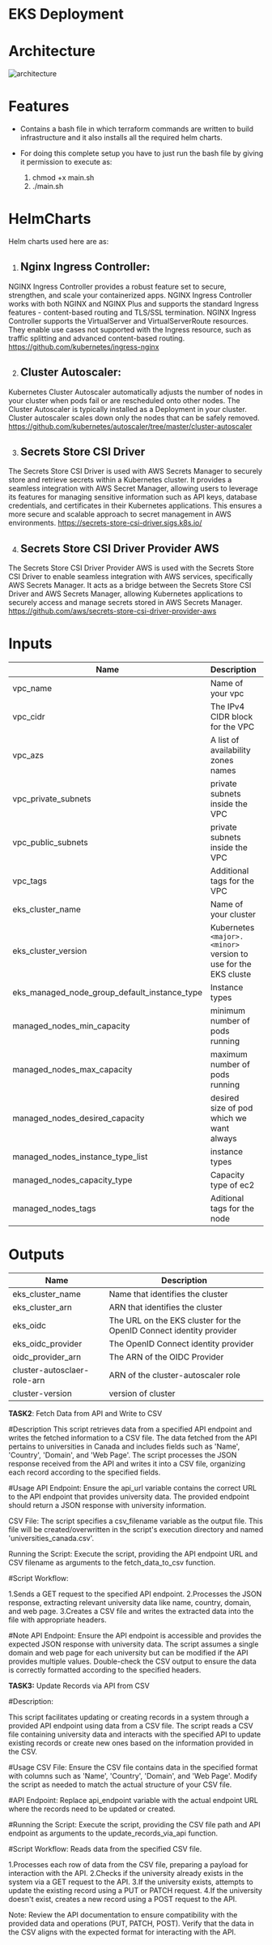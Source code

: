 # EKS Deployment

# Architecture
![architecture](https://github.com/Jainsi1/K8s-Deplyment/assets/75137939/201bb01c-f6ac-4388-a0dc-6d410ec330fe)


# Features
* Contains a bash file in which terraform commands are written to build infrastructure and it also installs all the required helm charts.
* For doing this complete setup you have to just run the bash file by giving it permission to execute as:

  1. chmod +x main.sh
  2. ./main.sh

# HelmCharts 
 Helm charts used here are as:

1. ## Nginx Ingress Controller:
NGINX Ingress Controller provides a robust feature set to secure, strengthen, and scale your containerized apps.
NGINX Ingress Controller works with both NGINX and NGINX Plus and supports the standard Ingress features - content-based routing and TLS/SSL termination. NGINX Ingress Controller supports the VirtualServer and VirtualServerRoute resources. They enable use cases not supported with the Ingress resource, such as traffic splitting and advanced content-based routing.
https://github.com/kubernetes/ingress-nginx


2. ## Cluster Autoscaler:
Kubernetes Cluster Autoscaler automatically adjusts the number of nodes in your cluster when pods fail or are rescheduled onto other nodes. The Cluster Autoscaler is typically installed as a Deployment in your cluster.
Cluster autoscaler scales down only the nodes that can be safely removed.
https://github.com/kubernetes/autoscaler/tree/master/cluster-autoscaler

3. ## Secrets Store CSI Driver
The Secrets Store CSI Driver is used with AWS Secrets Manager to securely store and retrieve secrets within a Kubernetes cluster. It provides a seamless integration with AWS Secret Manager, allowing users to leverage its features for managing sensitive information such as API keys, database credentials, and certificates in their Kubernetes applications. This ensures a more secure and scalable approach to secret management in AWS environments.
https://secrets-store-csi-driver.sigs.k8s.io/

4. ## Secrets Store CSI Driver Provider AWS
The Secrets Store CSI Driver Provider AWS is used with the Secrets Store CSI Driver to enable seamless integration with AWS services, specifically AWS Secrets Manager. It acts as a bridge between the Secrets Store CSI Driver and AWS Secrets Manager, allowing Kubernetes applications to securely access and manage secrets stored in AWS Secrets Manager.
https://github.com/aws/secrets-store-csi-driver-provider-aws


# Inputs

|Name              |Description                                          |Type   |Default|
|------------------|-----------------------                              |-------|-------|
|vpc_name    |Name of your vpc                               |string |""     |
|vpc_cidr  |The IPv4 CIDR block for the VPC                    |string |0.0.0.0/0|
|vpc_azs          |A list of availability zones names                          |list(string) |[ ]     |
|vpc_private_subnets    |private subnets inside the VPC              |list(string) |[ ]       |
|vpc_public_subnets          |private subnets inside the VPC | list(string)  |[ ]  |
|vpc_tags |Additional tags for the VPC	        |map(string) |{ }     |
|eks_cluster_name    |Name of your cluster                               |string |""     |
|eks_cluster_version  | Kubernetes `<major>.<minor>` version to use for the EKS cluste       |string |null    |
|eks_managed_node_group_default_instance_type          |Instance types                          |string |""     |
|managed_nodes_min_capacity    |minimum  number of  pods running        |number |  1     |
|managed_nodes_max_capacity          |maximum number of  pods running |number   |  |
|managed_nodes_desired_capacity | desired size of pod which we want always|number |     |
|managed_nodes_instance_type_list    |    instance types      | list(string)|[ ]    |
|managed_nodes_capacity_type  | Capacity type of ec2          |string |On Demand     |
|managed_nodes_tags          |Aditional tags for the node |map(string) |{ }|


# Outputs

|Name              |Description                        |                                    
|------------------|-----------------------            |                
|eks_cluster_name    |Name that identifies the cluster |                   
|eks_cluster_arn       |ARN that identifies the cluster    |   
|eks_oidc|The URL on the EKS cluster for the OpenID Connect identity provider|
|eks_oidc_provider|The OpenID Connect identity provider|
|oidc_provider_arn|The ARN of the OIDC Provider|
|cluster-autosclaer-role-arn  |ARN of the cluster-autoscaler role|
|cluster-version|version of cluster|




**TASK2**:
Fetch Data from API and Write to CSV

#Description
This script retrieves data from a specified API endpoint and writes the fetched information to a CSV file. The data fetched from the API pertains to universities in Canada and includes fields such as 'Name', 'Country', 'Domain', and 'Web Page'. The script processes the JSON response received from the API and writes it into a CSV file, organizing each record according to the specified fields.

#Usage
API Endpoint: Ensure the api_url variable contains the correct URL to the API endpoint that provides university data. The provided endpoint should return a JSON response with university information.

CSV File: The script specifies a csv_filename variable as the output file. This file will be created/overwritten in the script's execution directory and named 'universities_canada.csv'.

Running the Script: Execute the script, providing the API endpoint URL and CSV filename as arguments to the fetch_data_to_csv function.

#Script Workflow:

1.Sends a GET request to the specified API endpoint.
2.Processes the JSON response, extracting relevant university data like name, country, domain, and web page.
3.Creates a CSV file and writes the extracted data into the file with appropriate headers.

#Note
API Endpoint: Ensure the API endpoint is accessible and provides the expected JSON response with university data.
The script assumes a single domain and web page for each university but can be modified if the API provides multiple values.
Double-check the CSV output to ensure the data is correctly formatted according to the specified headers.



**TASK3:**
Update Records via API from CSV

#Description:

This script facilitates updating or creating records in a system through a provided API endpoint using data from a CSV file. The script reads a CSV file containing university data and interacts with the specified API to update existing records or create new ones based on the information provided in the CSV.

#Usage
CSV File: Ensure the CSV file contains data in the specified format with columns such as 'Name', 'Country', 'Domain', and 'Web Page'. Modify the script as needed to match the actual structure of your CSV file.

#API Endpoint: Replace api_endpoint variable with the actual endpoint URL where the records need to be updated or created.

#Running the Script: Execute the script, providing the CSV file path and API endpoint as arguments to the update_records_via_api function.

#Script Workflow:
Reads data from the specified CSV file.

1.Processes each row of data from the CSV file, preparing a payload for interaction with the API.
2.Checks if the university already exists in the system via a GET request to the API.
3.If the university exists, attempts to update the existing record using a PUT or PATCH request.
4.If the university doesn't exist, creates a new record using a POST request to the API.

Note:
Review the API documentation to ensure compatibility with the provided data and operations (PUT, PATCH, POST).
Verify that the data in the CSV aligns with the expected format for interacting with the API.




